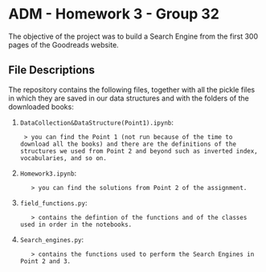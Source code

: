 # ADM - Homework 3 - Group 32

The objective of the project was to build a Search Engine from the first 300 pages of the Goodreads website.

## File Descriptions
The repository contains the following files, together with all the pickle files in which they are saved in our data structures and with the folders of the downloaded books:

1. `DataCollection&DataStructure(Point1).ipynb`:

        > you can find the Point 1 (not run because of the time to download all the books) and there are the definitions of the structures we used from Point 2 and beyond such as inverted index, vocabularies, and so on.
        
2. `Homework3.ipynb`:
          
          > you can find the solutions from Point 2 of the assignment.

3. `field_functions.py`:
          
          > contains the defintion of the functions and of the classes used in order in the notebooks.

4. `Search_engines.py`:
          
          > contains the functions used to perform the Search Engines in Point 2 and 3.

